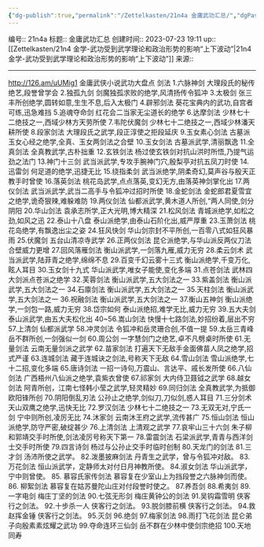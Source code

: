 ```yaml
---
{"dg-publish":true,"permalink":"/Zettelkasten/21n4a 金庸武功汇总/","dgPassFrontmatter":true}
---
```


编号:: 21n4a
标题:: 金庸武功汇总
创建时间:: 2023-07-23 19:11
up:: [[Zettelkasten/21n4 金学-武功受到武学理论和政治形势的影响“上下波动”\|21n4 金学-武功受到武学理论和政治形势的影响“上下波动”]]
来源:: 

---
http://126.am/uUMig1
金庸武侠小说武功大盘点 剑法 1.六脉神剑 大理段氏的秘传绝艺,段誉曾学会 2.独孤九剑 剑魔独孤求败的绝学,风清扬传令狐冲 3.太极剑 张三丰所创绝学,圆转如意,生生不息,后入太极门 4.辟邪剑法 葵花宝典内的武功,自宫者可练,迅急难挡 5.追魂夺命剑 红花会二当家无尘道长的绝学 6.达摩剑法 少林七十二绝技之一,西域少林方天劳所使 7.韦陀伏魔剑 少林七十二绝技之一,西域少林潘天耕所使 8.段家剑法 大理段氏之武学,段正淳使之拒段延庆 9.玉女素心剑法 古墓派玉女心经之绝学,全真、玉女两剑法之合壁 10.玉女剑法 古墓派武学,清丽飘逸 11.全真剑法 全真教武学,古朴拙重 12.玄铁剑法 杨过使玄铁剑对抗山洪时所悟,乃提气运劲之法门 13.神门十三剑 武当派武学,专攻手腕神门穴,殷梨亭对抗五凤刀时使 14.迅雷剑 何足道的绝学,迅捷无比 15.绕指柔剑 武当派绝学,阴柔奇幻,莫声谷与殷天正教手时曾使 16.落英剑法 桃花岛武学,点点落英,变幻无方,由落英神剑掌化出 17.两仪剑法 武当派武学,武当二高手与令狐冲过招时所使 18.金蛇剑法 金蛇郎君夏雪宜之绝学,诡奇狠辣,难躲难防 19.两仪剑法 仙都派武学,黄木道人所创,“两人同使,剑分阴阳 20.华山剑法 袁承志所学,正大光明,博大精深 21.松风剑法 青城派绝学,如松之劲,如风之迅 22.泰山十八盘 泰山派绝学,由泰山石阶化出,威严厚重 23.玉萧剑法 桃花岛绝学,有飘逸出尘之姿 24.狂风快剑 华山剑宗封不平所创,一百零八式如狂风暴雨 25.伏魔剑 五台山清凉寺武学 26.正两仪剑法 昆仑派绝学,与华山派反两仪刀法合壁威力更增 27.回风落雁剑法 衡山派武学,一剑落九雁,威力无穷 28.柔云剑术 武当派武学,陆菲青之绝学,绵绵不息 29.百变千幻云雾十三式 衡山派绝学,千变万化,眩人耳目 30.玉女剑十九式 华山派武学,唯女子能使,变化多端 31.点苍剑法 武林四大剑派点苍派之绝学 32.芙蓉剑法 衡山派武学,五大剑法之一 33.紫盖剑法 衡山派武学,五大剑法之一 34.石廪剑法 衡山派武学,五大剑法之一 35.天柱剑法 衡山派武学,五大剑法之一 36.祝融剑法 衡山派武学,五大剑法之一 37.衡山五神剑 衡山派绝学,一剑包一路,威力无穷 38.岱宗如何 泰山派绝招,难学无比,威力无穷 39.五大夫剑 泰山派武学,由五大夫松化出 40~56.嵩山剑法 快慢十七路剑法,妙招纷着,层出不穷 57.上清剑 仙都派武学 58.冲灵剑法 令狐冲和岳灵珊合创,不值一提 59.太岳三青峰 岳不群所创,一剑强似一剑 60.周公剑 一字慧剑门之绝艺,卓不凡劈桌时所使 61.无量剑法 云南无量剑派之武学 62.苗家剑法 打遍天下无敌手金面佛苗人凤之绝学,招式严谨 63.连城剑法 藏于连城诀之剑法,号称天下无敌 64.雪山剑法 雪山派绝学,七十二招,变化多端 65.唐诗剑法 一招一诗句,万震山、言达平、戚长发所使 66.八仙剑法 广西梧州八仙派之绝学,袁紫衣曾使 67.祁家剑 大内侍卫聂钺之武学 68.越女剑法 阿青所创，江南七怪韩小莹之武学,轻灵精妙 69.同归剑法 全真教武学,为抵御欧阳锋所创 70.阴阳倒乱刃法 公孙止之绝学,剑似刀,刀似剑,惑人耳目 71.三分剑术 天山双鹰之绝学,迅快无比 72.罗汉剑法 少林七十二绝技之一 73.无双无对,宁氏一剑 宁中则所创,凌厉无比 74.沐家剑 云南沐王府之武学,流传甚广 75.恒山剑法 恒山派绝学,防守严密,破绽甚少 76.上清剑法 上清观之武学 77.哀牢山三十六剑 朱子柳和郭靖交手时所使,剑法凌厉号称天下第一 78.雷震剑法 石梁派武学,青青与西洋剑士交手时所使 79.四言诗剑 杨过与公孙止交手时临时创制 80.天龙门的剑法 81.三才剑 汤沛所使之武学。 82.泼墨披麻剑法 丹青生之武学，曾与令狐冲对敌。 83.万花剑法 恒山派武学，定静师太对付日月神教所使。 84.淑女剑法 华山派武学，宁中则曾使。 85. 慕容氏家传剑法 慕容复在少室山上为挡段誉之六脉神剑而使。 86. 柳絮剑法 慕容复在姑苏曼陀山庄对付段誉时使之。 87.养吾剑 88.希夷剑 89.一字电剑 梅庄丁坚的剑法 90.七弦无形剑 梅庄黄钟公的剑法 91.吴钩霜雪明 侠客行之剑法。 92.十步杀一人 侠客行之剑法。 93.脱剑膝前横 侠客行之剑法。 94.救赵挥金锤 侠客行之剑法。 95.灭剑 96.绝剑 97.梅家剑法 98.雨打飞花剑法 昆仑弟子向殷素素炫耀之武功 99.夺命连环三仙剑 岳不群在少林中使剑宗绝招 100.天地同寿